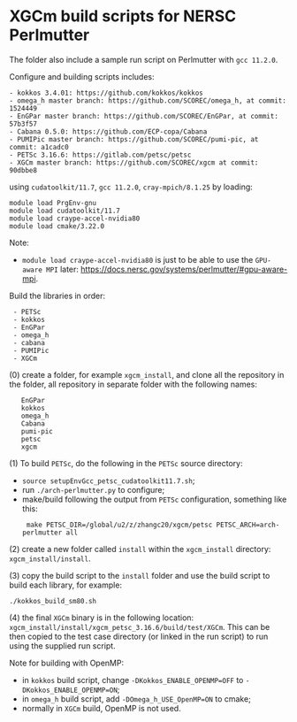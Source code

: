 # XGCm build scripts for NERSC Perlmutter

The folder also include a sample run script on Perlmutter with `gcc 11.2.0`.

Configure and building scripts includes:
```
- kokkos 3.4.01: https://github.com/kokkos/kokkos
- omega_h master branch: https://github.com/SCOREC/omega_h, at commit: 1524449
- EnGPar master branch: https://github.com/SCOREC/EnGPar, at commit: 57b3f57
- Cabana 0.5.0: https://github.com/ECP-copa/Cabana
- PUMIPic master branch: https://github.com/SCOREC/pumi-pic, at commit: a1cadc0
- PETSc 3.16.6: https://gitlab.com/petsc/petsc
- XGCm master branch: https://github.com/SCOREC/xgcm at commit: 90dbbe8
```
using `cudatoolkit/11.7`, `gcc 11.2.0`, `cray-mpich/8.1.25` by loading:
```
module load PrgEnv-gnu
module load cudatoolkit/11.7
module load craype-accel-nvidia80
module load cmake/3.22.0
```
Note:
- `module load craype-accel-nvidia80` is just to be able to use the `GPU-aware MPI` later: https://docs.nersc.gov/systems/perlmutter/#gpu-aware-mpi.

Build the libraries in order:
```
 - PETSc
 - kokkos
 - EnGPar
 - omega_h
 - cabana
 - PUMIPic
 - XGCm
```

(0) create a folder, for example `xgcm_install`, and clone all the repository in the folder, all repository in separate folder with the following names:
```
   EnGPar
   kokkos
   omega_h
   Cabana
   pumi-pic
   petsc
   xgcm
```

(1) To build `PETSc`, do the following in the `PETSc` source directory:
- `source setupEnvGcc_petsc_cudatoolkit11.7.sh`;
- run `./arch-perlmutter.py` to configure;
- make/build following the output from `PETSc` configuration, something like this:
  ```
   make PETSC_DIR=/global/u2/z/zhangc20/xgcm/petsc PETSC_ARCH=arch-perlmutter all
  ```

(2) create a new folder called `install` within the `xgcm_install` directory: `xgcm_install/install`.

(3) copy the build script to the `install` folder and use the build script to build each library, for example:
```
./kokkos_build_sm80.sh
```

(4) the final `XGCm` binary is in the following location: `xgcm_install/install/xgcm_petsc_3.16.6/build/test/XGCm`.
This can be then copied to the test case directory (or linked in the run script) to run using the supplied run script.

Note for building with OpenMP:
 - in `kokkos` build script, change `-DKokkos_ENABLE_OPENMP=OFF` to `-DKokkos_ENABLE_OPENMP=ON`;
 - in `omega_h` build script, add `-DOmega_h_USE_OpenMP=ON` to cmake;
 - normally in `XGCm` build, OpenMP is not used.
